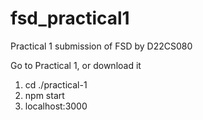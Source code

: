 # fsd_practical1
Practical 1 submission of FSD by D22CS080

Go to Practical 1, or download it

1. cd ./practical-1
2. npm start
3. localhost:3000
